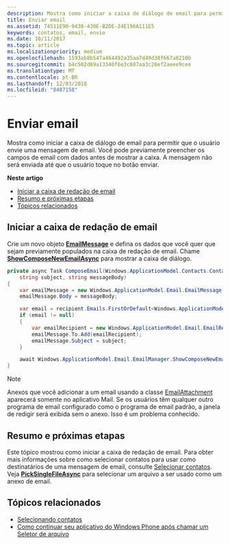 ```yaml
---
description: Mostra como iniciar a caixa de diálogo de email para permitir que o usuário envie uma mensagem de email. Você pode previamente preencher os campos de email com dados antes de mostrar a caixa. A mensagem não será enviada até que o usuário toque no botão enviar.
title: Enviar email
ms.assetid: 74511E90-9438-430E-B2DE-24E196A111E5
keywords: contatos, email, envio
ms.date: 10/11/2017
ms.topic: article
ms.localizationpriority: medium
ms.openlocfilehash: 1593ab8b547a464492a35aa7d49d38f667a8210b
ms.sourcegitcommit: b4c502d69a13340f6e3c887aa3c26ef2aeee9cee
ms.translationtype: MT
ms.contentlocale: pt-BR
ms.lasthandoff: 12/03/2018
ms.locfileid: "8487158"
---
```

# <a name="send-email"></a>Enviar email

Mostra como iniciar a caixa de diálogo de email para permitir que o usuário envie uma mensagem de email. Você pode previamente preencher os campos de email com dados antes de mostrar a caixa. A mensagem não será enviada até que o usuário toque no botão enviar.

**Neste artigo**

-   [Iniciar a caixa de redação de email](#launch-the-compose-email-dialog)
-   [Resumo e próximas etapas](#summary-and-next-steps)
-   [Tópicos relacionados](#related-topics)

## <a name="launch-the-compose-email-dialog"></a>Iniciar a caixa de redação de email

Crie um novo objeto [**EmailMessage**](https://msdn.microsoft.com/library/windows/apps/Dn631270) e defina os dados que você quer que sejam previamente populados na caixa de redação de email. Chame [**ShowComposeNewEmailAsync**](https://msdn.microsoft.com/library/windows/apps/Dn631269) para mostrar a caixa de diálogo.

``` cs
private async Task ComposeEmail(Windows.ApplicationModel.Contacts.Contact recipient,
    string subject, string messageBody)
{
    var emailMessage = new Windows.ApplicationModel.Email.EmailMessage();
    emailMessage.Body = messageBody;

    var email = recipient.Emails.FirstOrDefault<Windows.ApplicationModel.Contacts.ContactEmail>();
    if (email != null)
    {
        var emailRecipient = new Windows.ApplicationModel.Email.EmailRecipient(email.Address);
        emailMessage.To.Add(emailRecipient);
        emailMessage.Subject = subject;
    }

    await Windows.ApplicationModel.Email.EmailManager.ShowComposeNewEmailAsync(emailMessage);
}
```

>[!NOTE]
> Anexos que você adicionar a um email usando a classe [EmailAttachment](https://docs.microsoft.com/uwp/api/windows.applicationmodel.email.emailattachment) aparecerá somente no aplicativo Mail. Se os usuários têm qualquer outro programa de email configurado como o programa de email padrão, a janela de redigir será exibida sem o anexo. Isso é um problema conhecido.

## <a name="summary-and-next-steps"></a>Resumo e próximas etapas

Este tópico mostrou como iniciar a caixa de redação de email. Para obter mais informações sobre como selecionar contatos para usar como destinatários de uma mensagem de email, consulte [Selecionar contatos](selecting-contacts.md). Veja [**PickSingleFileAsync**](https://msdn.microsoft.com/library/windows/apps/JJ635275) para selecionar um arquivo a ser usado como um anexo de email.

## <a name="related-topics"></a>Tópicos relacionados

* [Selecionando contatos](selecting-contacts.md)
* [Como continuar seu aplicativo do Windows Phone após chamar um Seletor de arquivo](https://msdn.microsoft.com/library/windows/apps/xaml/Dn614994)
 

 
